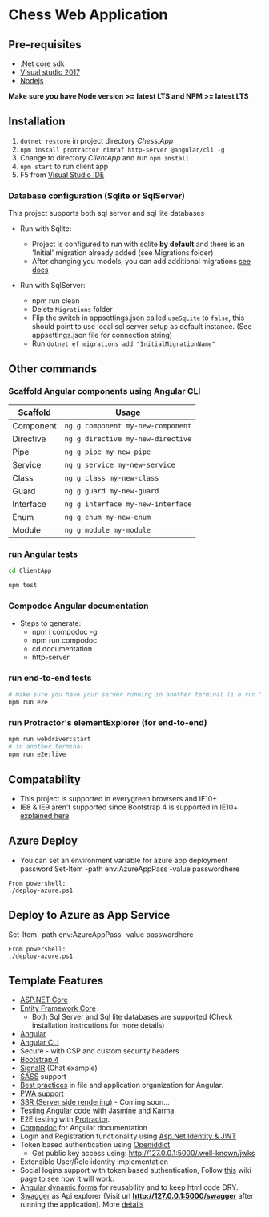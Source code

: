 # Chess Web Application

## Pre-requisites

* [.Net core sdk](https://www.microsoft.com/net/core#windows)
* [Visual studio 2017](https://www.visualstudio.com/)
* [Nodejs](https://nodejs.org/en/)

**Make sure you have Node version >= latest LTS and NPM >= latest LTS**

## Installation

1. `dotnet restore` in project directory *Chess.App*
2. `npm install protractor rimraf http-server @angular/cli -g`
3. Change to directory *ClientApp* and run `npm install`
4. `npm start` to run client app
5. F5 from [Visual Studio IDE](https://www.visualstudio.com/)

### Database configuration (Sqlite or SqlServer)

This project supports both sql server and sql lite databases

* Run with Sqlite:
    * Project is configured to run with sqlite **by default** and there is an 'Initial' migration already added (see Migrations folder)
    * After changing you models, you can add additional migrations [see docs](https://docs.microsoft.com/en-us/ef/core/miscellaneous/cli/dotnet)

* Run with SqlServer:
    * npm run clean
    * Delete `Migrations` folder
    * Flip the switch in appsettings.json called `useSqLite` to `false`, this should point to use local sql server setup as default instance. (See appsettings.json file for connection string)
    * Run `dotnet ef migrations add "InitialMigrationName"`


## Other commands

### Scaffold Angular components using Angular CLI

Scaffold  | Usage
---       | ---
Component | `ng g component my-new-component`
Directive | `ng g directive my-new-directive`
Pipe      | `ng g pipe my-new-pipe`
Service   | `ng g service my-new-service`
Class     | `ng g class my-new-class`
Guard     | `ng g guard my-new-guard`
Interface | `ng g interface my-new-interface`
Enum      | `ng g enum my-new-enum`
Module    | `ng g module my-module`

### run Angular tests
```bash
cd ClientApp

npm test
```
### Compodoc Angular documentation
* Steps to generate:
  * npm i compodoc -g
  * npm run compodoc
  * cd documentation
  * http-server

### run end-to-end tests
```bash
# make sure you have your server running in another terminal (i.e run "dotnet run" command)
npm run e2e
```

### run Protractor's elementExplorer (for end-to-end)
```bash
npm run webdriver:start
# in another terminal
npm run e2e:live
```

## Compatability
 * This project is supported in everygreen browsers and IE10+
 * IE8 & IE9 aren't supported since Bootstrap 4 is supported in IE10+ [explained here](http://v4-alpha.getbootstrap.com/getting-started/browsers-devices/).

## Azure Deploy
* You can set an environment variable for azure app deployment password
Set-Item -path env:AzureAppPass -value passwordhere
```
From powershell:
./deploy-azure.ps1
```

## Deploy to Azure as App Service
Set-Item -path env:AzureAppPass -value passwordhere
```
From powershell:
./deploy-azure.ps1
```

## Template Features

* [ASP.NET Core](http://www.dot.net/)
* [Entity Framework Core](https://docs.efproject.net/en/latest/)
    * Both Sql Server and Sql lite databases are supported (Check installation instrcutions for more details)
* [Angular](https://angular.io/)
* [Angular CLI](https://cli.angular.io/)
* Secure - with CSP and custom security headers
* [Bootstrap 4](http://v4-alpha.getbootstrap.com/)
* [SignalR](https://github.com/aspnet/SignalR/) (Chat example)
* [SASS](http://sass-lang.com/) support
* [Best practices](https://angular.io/docs/ts/latest/guide/style-guide.html) in file and application organization for Angular.
* [PWA support](https://developers.google.com/web/progressive-web-apps/)
* [SSR (Server side rendering)](https://angular.io/guide/universal) - Coming soon...
* Testing Angular code with [Jasmine](http://jasmine.github.io/) and [Karma](https://karma-runner.github.io/0.13/index.html).
* E2E testing with [Protractor](http://www.protractortest.org).
* [Compodoc](https://compodoc.github.io/compodoc/) for Angular documentation
* Login and Registration functionality using [Asp.Net Identity & JWT](https://docs.asp.net/en/latest/security/authentication/identity.html)
* Token based authentication using [Openiddict](https://github.com/openiddict/openiddict-core)
     * Get public key access using: http://127.0.0.1:5000/.well-known/jwks
* Extensible User/Role identity implementation
* Social logins support with token based authentication, Follow [this](https://github.com/asadsahi/AspNetCoreSpa/wiki/Social-Login-Setup) wiki page to see how it will work.
* [Angular dynamic forms](https://angular.io/docs/ts/latest/cookbook/dynamic-form.html) for reusability and to keep html code DRY.
* [Swagger](http://swagger.io/) as Api explorer (Visit url **http://127.0.0.1:5000/swagger** after running the application). More [details](https://github.com/domaindrivendev/Swashbuckle.AspNetCore)

